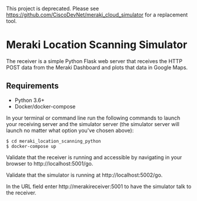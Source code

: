 This project is deprecated.  Please see https://github.com/CiscoDevNet/meraki_cloud_simulator for a replacement tool.

# Meraki Location Scanning Simulator

The receiver is a simple Python Flask web server that receives the HTTP POST data from the Meraki Dashboard and plots that data in Google Maps.

## Requirements

* Python 3.6+
* Docker/docker-compose


In your terminal or command line run the following commands to launch your receiving server and the simulator server (the simulator server will launch no matter what option you've chosen above):

```
$ cd meraki_location_scanning_python
$ docker-compose up
```

Validate that the receiver is running and accessible by navigating in your browser to http://localhost:5001/go.


Validate that the simulator is running at http://localhost:5002/go.

In the URL field enter http://merakireceiver:5001 to have the simulator talk to the receiver.
